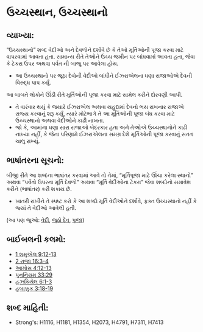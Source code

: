# ઉચ્ચસ્થાન, ઉચ્ચસ્થાનો 

## વ્યાખ્યા: 

“ઉચ્ચસ્થાનો” શબ્દ વેદીઓ અને દેવળોને દર્શાવે છે કે તેઓ મૂર્તિઓની પૂજા કરવા માટે વાપરવામાં આવતા હતા. સામાન્ય રીતે તેઓને ઉચ્ચ જમીન પર બાંધવામાં આવતા હતા, જેવા કે ટેકરા ઉપર અથવા પર્વત ની બાજુ પર આવેલા હોય.

* આ ઉચ્ચસ્થાનો પર જૂઠા દેવોની વેદીઓ બાંધીને ઈઝરાએલના ઘણા રાજાઓએ દેવની વિરુદ્ધ પાપ કર્યું.

આ બાબતે લોકોને ઊંડી રીતે મૂર્તિઓની પૂજા કરવા માટે સામેલ કરીને દોરવણી આપી.

* તે વારંવાર થયું કે જયારે ઈઝરાએલ અથવા યહૂદામાં દેવનો ભય રાખનાર રાજાએ રાજ્ય કરવાનું શરૂ કર્યું, ત્યારે મોટેભાગે તે આ મૂર્તિઓની પૂજા બંધ કરવા માટે ઉચ્ચસ્થાનો અથવા વેદીઓને કાઢી નાખતા.
* જો કે, આમાંના ઘણા સારા રાજાઓ બેદરકાર હતા અને તેઓએ ઉચ્ચસ્થાનોને કાઢી નાખ્યા નહીં, કે જેના પરિણામે ઈઝરાએલના સમગ્ર દેશે મૂર્તિઓની પૂજા કરવાનું સતત ચાલુ રાખ્યું.

## ભાષાંતરના સૂચનો: 

બીજી રીતે આ શબ્દના ભાષાંતર કરવામાં આવે તો તેમાં, “મૂર્તિપૂજા માટે ઊંચા કરેલા સ્થાનો” અથવા “પર્વતો ઉપરના મૂર્તિ દેવળો” અથવા “મૂર્તિ વેદીઓના ટેકરા” જેવા શબ્દોનો સમાવેશ કરીને (ભાષાંતર) કરી શકાય છે.

* ખાતરી રાખીને તે સ્પષ્ટ કરો કે આ શબ્દો મૂર્તિ વેદીઓને દર્શાવે, ફક્ત ઉચ્ચસ્થાનો નહીં કે જ્યાં તે વેદીઓ આવેલી હતી.

(આ પણ જુઓ: [વેદી](../kt/altar.md), [જૂઠો દેવ](../kt/falsegod.md), [પૂજા](../kt/worship.md))

## બાઈબલની કલમો: 

* [1 શમુએલ 9:12-13](rc://gu/tn/help/1sa/09/12)
* [2 રાજા 16:3-4](rc://gu/tn/help/2ki/16/03)
* [આમોસ 4:12-13](rc://gu/tn/help/amo/04/12)
* [પુનર્નિયમ 33:29](rc://gu/tn/help/deu/33/29)
* [હઝકિયેલ 6:1-3](rc://gu/tn/help/ezk/06/01)
* [હબાક્કુક 3:18-19](rc://gu/tn/help/hab/03/18)

## શબ્દ માહિતી: 

* Strong's: H1116, H1181, H1354, H2073, H4791, H7311, H7413
